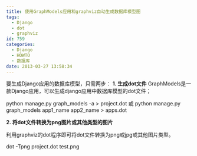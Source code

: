 ```yaml
---
title: 使用GraphModels应用和graphviz自动生成数据库模型图
tags:
  - Django
  - dot
  - graphviz
id: 759
categories:
  - Django
  - HOWTO
  - 数据库
date: 2013-03-27 13:58:34
---
```


要生成Django应用的数据库模型，只需两步：
**1\. 生成dot文件**
GraphModels是一款Django应用，可以生成django应用中数据库模型的dot文件；

python manage.py graph_models  -a > project.dot
或
python manage.py graph_models app1_name app2_name > apps.dot

**2\. 将dot文件转换为png图片或其他类型的图片**

利用graphviz的dot程序即可将dot文件转换为png或jpg或其他图片类型。

dot -Tpng project.dot test.png